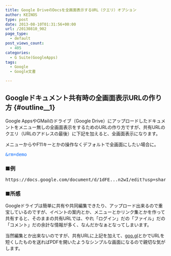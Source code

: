 ```yaml
---
title: Google DriveのDocsを全画面表示するURL（クエリ）オプション
author: KEINOS
type: post
date: 2013-08-10T01:31:56+00:00
url: /20130810_902
page_type:
  - default
post_views_count:
  - 405
categories:
  - G Suite(GoogleApps)
tags:
  - Google
  - Google文書

---
```

## Googleドキュメント共有時の全画面表示URLの作り方 {#outline__1}

<div class="section">
  <p>
    Google AppsやGMailのドライブ（Google Drive）にアップロードしたドキュメントをメニュー無しの全画面表示をするためのURLの作り方ですが、共有URLのクエリ（URLのアドレスの最後）に下記を加えると、全画面表示になります。
  </p>
  
  <p>
    メニューからやF11キーとかの操作なくデフォルトで全画面にしたい場合に。
  </p>
  
  <pre>
<span style="color:#0066FF;" class="deco">&rm=demo</span>
</pre>
  
  <h3 id="outline__1_1">
    ■例
  </h3>
  
  <pre>
https://docs.google.com/document/d/1dFE...n2wI/edit?usp=sharing<span style="color:#0066FF;" class="deco">&rm=demo</span>
</pre>
  
  <h3 id="outline__1_2">
    ■所感
  </h3>
  
  <p>
    Googleドライブは簡単に共有や共同編集できたり、アップロード出来るので重宝しているのですが、イベントの案内とか、メニューとかリンク集とかを作って共有すると、そのままの共有URLでは、やれ「ログイン」だの「ファイル」だの「コメント」だの余計な情報が多く、なんだかなぁとなってしまいます。
  </p>
  
  <p>
    当然編集とか出来ないのですが、共有URLに上記を加えて、<a href="http://goo.gl/" target="_blank">goo.gl</a>とかでURLを短くしたものを送ればPDFを開いたようなシンプルな画面になるので親切な気がします。
  </p>
</div>